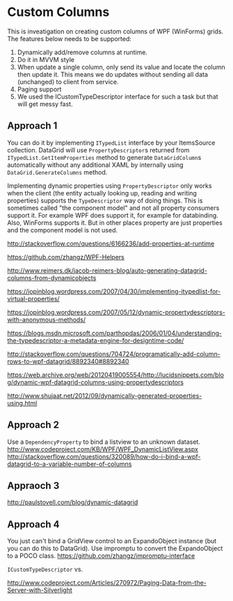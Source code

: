 # Custom Columns
This is inveatigation on creating custom columns of WPF (WinForms) grids. The features below needs to be supported:
1. Dynamically add/remove columns at runtime.
2. Do it in MVVM style
3. When update a single column, only send its value and locate the column then update it. This means we do updates without sending all data (unchanged) to client from service.
4. Paging support
4. We used the ICustomTypeDescriptor interface for such a task but that will get messy fast.

## Approach 1
You can do it by implementing `ITypedList` interface by your ItemsSource collection. DataGrid will use `PropertyDescriptor`s returned from `ITypedList.GetItemProperties` method to generate `DataGridColumn`s automatically without any additional XAML by internally using `DataGrid.GenerateColumns` method.

Implementing dynamic properties using `PropertyDescriptor` only works when the client (the entity actually looking up, reading and writing properties) supports the `TypeDescriptor` way of doing things. This is sometimes called "the component model" and not all property consumers support it. For example WPF does support it, for example for databinding. Also, WinForms supports it. But in other places property are just properties and the component model is not used.

http://stackoverflow.com/questions/6166236/add-properties-at-runtime

https://github.com/zhangz/WPF-Helpers

http://www.reimers.dk/jacob-reimers-blog/auto-generating-datagrid-columns-from-dynamicobjects

https://jopinblog.wordpress.com/2007/04/30/implementing-itypedlist-for-virtual-properties/

https://jopinblog.wordpress.com/2007/05/12/dynamic-propertydescriptors-with-anonymous-methods/

https://blogs.msdn.microsoft.com/parthopdas/2006/01/04/understanding-the-typedescriptor-a-metadata-engine-for-designtime-code/

http://stackoverflow.com/questions/704724/programatically-add-column-rows-to-wpf-datagrid/8892340#8892340

https://web.archive.org/web/20120419005554/http://lucidsnippets.com/blog/dynamic-wpf-datagrid-columns-using-propertydescriptors

http://www.shujaat.net/2012/09/dynamically-generated-properties-using.html

## Approach 2
Use a `DependencyProperty` to bind a listview to an unknown dataset.
http://www.codeproject.com/KB/WPF/WPF_DynamicListView.aspx
http://stackoverflow.com/questions/320089/how-do-i-bind-a-wpf-datagrid-to-a-variable-number-of-columns

## Appraoch 3
http://paulstovell.com/blog/dynamic-datagrid

## Approach 4
You just can't bind a GridView control to an ExpandoObject instance (but you can do this to DataGrid). Use impromptu to convert the ExpandoObject to a POCO class.
https://github.com/zhangz/impromptu-interface

`ICustomTypeDescriptor` vs. 

http://www.codeproject.com/Articles/270972/Paging-Data-from-the-Server-with-Silverlight
